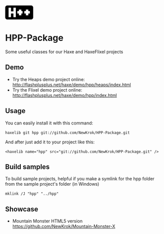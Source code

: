 ![Alt text](/flixeldemo/assets/images/hpp_logo_small.png "HPP-Package")
# HPP-Package
Some useful classes for our Haxe and HaxeFlixel projects

## Demo
- Try the Heaps demo project online: http://flashplusplus.net/haxe/demo/hpp/heaps/index.html
- Try the Flixel demo project online: http://flashplusplus.net/haxe/demo/hpp/index.html

## Usage
You can easily install it with this command:
```
haxelib git hpp git://github.com/NewKrok/HPP-Package.git
```
And after just add it to your project like this:
```
<haxelib name="hpp" src="git://github.com/NewKrok/HPP-Package.git" />
```

## Build samples
To build sample projects, helpful if you make a symlink for the hpp folder from the sample project's folder (in Windows)
```
mklink /J "hpp" "../hpp"
```

## Showcase
  * Mountain Monster HTML5 version https://github.com/NewKrok/Mountain-Monster-X
